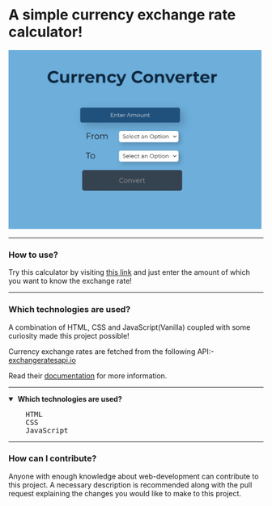# A simple currency exchange rate calculator!

<img src="assets/currency_converter.jpg" width="500">

---

### How to use?
Try this calculator by visiting [this link](https://murtuzaalisurti.github.io/a-currency-converter) and just enter the amount of which you want to know the exchange rate!

---

### Which technologies are used?
A combination of HTML, CSS and JavaScript(Vanilla) coupled with some curiosity made this project possible!

Currency exchange rates are fetched from the following API:- [exchangeratesapi.io](https://github.com/exchangeratesapi/exchangeratesapi)

Read their [documentation](https://github.com/exchangeratesapi/exchangeratesapi#usage) for more information.

---

<details open>
  <summary><strong>&nbsp;Which technologies are used?</strong></summary>
  
  <pre>
    HTML
    CSS
    JavaScript</pre>
 </details>

---

### How can I contribute?
Anyone with enough knowledge about web-development can contribute to this project. A necessary description is recommended along with the pull request explaining the changes you would like to make to this project. 
